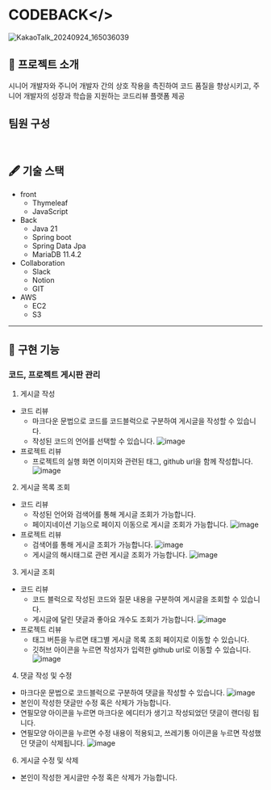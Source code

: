 # CODEBACK</>

![KakaoTalk_20240924_165036039](https://github.com/user-attachments/assets/d326edab-2837-4a59-a292-cdc3cf4848ae)


## 📖 프로젝트 소개

시니어 개발자와 주니어 개발자 간의 상호 작용을 촉진하여 코드 품질을 향상시키고, 주니어 개발자의 성장과 학습을 지원하는 코드리뷰 플랫폼 제공

## 팀원 구성

<br>


## 🖋 기술 스택
* front
  * Thymeleaf
  * JavaScript
* Back
  * Java 21
  * Spring boot
  * Spring Data Jpa
  * MariaDB 11.4.2
* Collaboration
  * Slack
  * Notion
  * GIT
* AWS
  * EC2
  * S3



<hr />

## 📌 구현 기능

### 코드, 프로젝트 게시판 관리
1. 게시글 작성
  * 코드 리뷰  
    * 마크다운 문법으로 코드를 코드블럭으로 구분하여 게시글을 작성할 수 있습니다.
    * 작성된 코드의 언어를 선택할 수 있습니다.
![image](https://github.com/user-attachments/assets/799d50cb-13be-44b1-ad3e-7ec637e2493e)
  * 프로젝트 리뷰
    * 프로젝트의 실행 화면 이미지와 관련된 태그, github url을 함께 작성합니다. 
![image](https://github.com/user-attachments/assets/1c4cd64c-94e6-45bf-8e14-64ed9d802e1c)

2. 게시글 목록 조회
  * 코드 리뷰
    * 작성된 언어와 검색어를 통해 게시글 조회가 가능합니다.
    * 페이지네이션 기능으로 페이지 이동으로 게시글 조회가 가능합니다.
![image](https://github.com/user-attachments/assets/4d59e0b5-c867-4666-b6a7-57df2411c21d)
  * 프로젝트 리뷰
    * 검색어를 통해 게시글 조회가 가능합니다.
![image](https://github.com/user-attachments/assets/752a5d52-8558-488b-ba7f-ebb1005e0091)
    * 게시글의 해시태그로 관련 게시글 조회가 가능합니다.
![image](https://github.com/user-attachments/assets/4d490e28-465c-44ad-9bfd-210c59cf8327)

3. 게시글 조회
* 코드 리뷰
  * 코드 블럭으로 작성된 코드와 질문 내용을 구분하여 게시글을 조회할 수 있습니다.
  * 게시글에 달린 댓글과 좋아요 개수도 조회가 가능합니다.
![image](https://github.com/user-attachments/assets/47da5b84-db4b-4593-84a8-83d6f6a3da4b)
* 프로젝트 리뷰
  * 태그 버튼을 누르면 태그별 게시글 목록 조회 페이지로 이동할 수 있습니다.
  * 깃허브 아이콘을 누르면 작성자가 입력한 github url로 이동할 수 있습니다.
![image](https://github.com/user-attachments/assets/12651e3b-c525-489d-ae85-a96e412cfa2d)

4. 댓글 작성 및 수정
* 마크다운 문법으로 코드블럭으로 구분하여 댓글을 작성할 수 있습니다.
  ![image](https://github.com/user-attachments/assets/b8158a21-8bbb-46d3-a503-312fa8bf5ae3)
* 본인이 작성한 댓글만 수정 혹은 삭제가 가능합니다.
* 연필모양 아이콘을 누르면 마크다운 에디터가 생기고 작성되었던 댓글이 랜더링 됩니다.
* 연필모양 아이콘을 누르면 수정 내용이 적용되고, 쓰레기통 아이콘을 누르면 작성했던 댓글이 삭제됩니다.
![image](https://github.com/user-attachments/assets/09e22c65-2fa4-49d6-b90c-7770b42d75a2)

6. 게시글 수정 및 삭제
* 본인이 작성한 게시글만 수정 혹은 삭제가 가능합니다.







